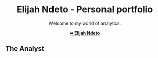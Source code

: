<div align="center">

# Elijah Ndeto - Personal portfolio

Welcome to my world of analytics.

 <a href="https://doncoding-ai.github.io/Elito/"><strong>➥ Elijah Ndeto</strong></a> 
 
 </div>
 
## The Analyst



